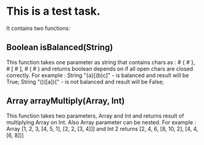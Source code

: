 # This is a test task.
It contains two functions:

## Boolean isBalanced(String)
This function takes one parameter as string that contains chars as : # { # }, # [ # ], # ( # ) and returns boolean depends on if all open chars are closed correctly.
For example :
String "{a}[(b)c]" - is balanced and result will be True;
String "()([a]){" - is not balanced and result will be False;

## Array arrayMultiply(Array, Int)
This function takes two parameters, Array and Int and returns result of multiplying Array on Int. Also Array parameter can be nested.
For example :
Array [1, 2, 3, [4, 5, 1], [2, 2, [3, 4]]] and Int 2 returns [2, 4, 6, [8, 10, 2], [4, 4, [6, 8]]]
